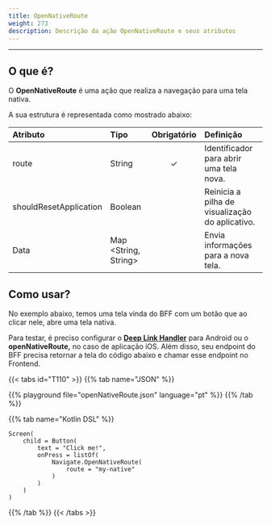 ```yaml
---
title: OpenNativeRoute
weight: 273
description: Descrição da ação OpenNativeRoute e seus atributos
---
```


---

## O que é?

O **OpenNativeRoute** é uma ação que realiza a navegação para uma tela nativa. 

A sua estrutura é representada como mostrado abaixo: 

| **Atributo** | **Tipo** | Obrigatório | **Definição** |
| :--- | :--- | :---: | :--- |
| route | String | ✓ | Identificador para abrir uma tela nova. |
| shouldResetApplication | Boolean |   | Reinicia a pilha de visualização do aplicativo. |
| Data | Map &lt;String, String&gt; |   | Envia informações para a nova tela. |

## Como usar?

No exemplo abaixo, temos uma tela vinda do BFF com um botão que ao clicar nele, abre uma tela nativa. 

Para testar, é preciso configurar o [**Deep Link Handler**](/pt/docs/recursos/customização/beagle-para-android/deep-link-handler) para Android  ou o **openNativeRoute,** no caso de aplicação iOS. Além disso, seu endpoint do BFF precisa retornar a tela do código abaixo e chamar esse endpoint no Frontend.

{{< tabs id="T110" >}}
{{% tab name="JSON" %}}
<!-- json-playground:openNativeRoute.json
{
  "_beagleComponent_" : "beagle:screenComponent",
  "child" : {
    "_beagleComponent_" : "beagle:button",
    "text" : "Click me!",
    "onPress" : [ {
      "_beagleAction_" : "beagle:openNativeRoute",
      "route" : "my-native",
      "shouldResetApplication" : false
    } ]
  }
}
-->
{{% playground file="openNativeRoute.json" language="pt" %}}
{{% /tab %}}

{{% tab name="Kotlin DSL" %}}
```
Screen(
    child = Button(
        text = "Click me!",
        onPress = listOf(
            Navigate.OpenNativeRoute(
                route = "my-native"
            )
        )
    )
)
```
{{% /tab %}}
{{< /tabs >}}
